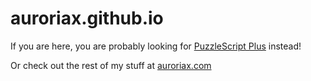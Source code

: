 # auroriax.github.io
If you are here, you are probably looking for [PuzzleScript Plus](https://auroriax.github.io/PuzzleScript) instead!

Or check out the rest of my stuff at [auroriax.com](https://auroriax.com)
